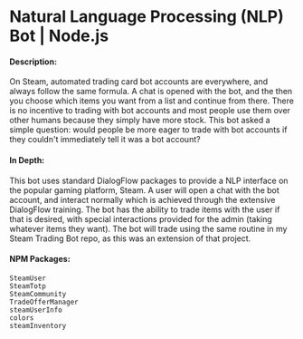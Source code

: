 # Natural Language Processing (NLP) Bot  |  Node.js

#### Description: ####
On Steam, automated trading card bot accounts are everywhere, and always follow the same formula.  A chat is opened with the bot, and the then you choose which items you want from a list and continue from there.  There is no incentive to trading with bot accounts and most people use them over other humans because they simply have more stock.  This bot asked a simple question: would people be more eager to trade with bot accounts if they couldn't immediately tell it was a bot account?  
#### In Depth: ####
This bot uses standard DialogFlow packages to provide a NLP interface on the popular gaming platform, Steam.  A user will open a chat with the bot account, and interact normally which is achieved through the extensive DialogFlow training.  The bot has the ability to trade items with the user if that is desired, with special interactions provided for the admin (taking whatever items they want).  The bot will trade using the same routine in my Steam Trading Bot repo, as this was an extension of that project.
#### NPM Packages: ####

    SteamUser
    SteamTotp
    SteamCommunity
    TradeOfferManager
    steamUserInfo
    colors
    steamInventory
  
